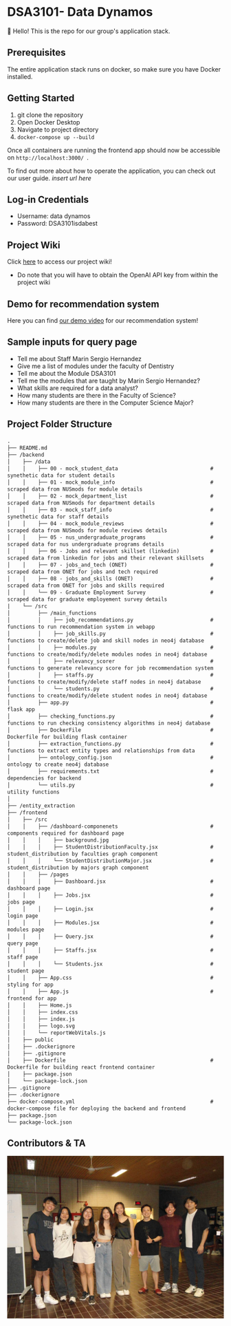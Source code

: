 # DSA3101- Data Dynamos
👋 Hello! This is the repo for our group's application stack. 

## Prerequisites
The entire application stack runs on docker, so make sure you have Docker installed.

## Getting Started
1. git clone the repository
2. Open Docker Desktop
3. Navigate to project directory
4. ```docker-compose up --build ```

Once all containers are running the frontend app should now be accessible on ```http://localhost:3000/ ```.

To find out more about how to operate the application, you can check out our user guide. *insert url here*

## Log-in Credentials
- Username: data dynamos
- Password: DSA3101isdabest

## Project Wiki 
Click [here](https://docs.google.com/document/d/1Ycp31-AqMMDviPTfsXyERASnIZs86TAdnKsJgl_O95M/edit?tab=t.0) to access our project wiki!
* Do note that you will have to obtain the OpenAI API key from within the project wiki

## Demo for recommendation system
Here you can find [our demo video](images_demo_video/demo_for_recommendation_system.mp4) for our recommendation system!

## Sample inputs for query page
- Tell me about Staff Marin Sergio Hernandez
- Give me a list of modules under the faculty of Dentistry
- Tell me about the Module DSA3101
- Tell me the modules that are taught by Marin Sergio Hernandez?
- What skills are required for a data analyst?
- How many students are there in the Faculty of Science?
- How many students are there in the Computer Science Major?

## Project Folder Structure
```plaintext
.
├── README.md
├── /backend
│    ├── /data
│    │    ├── 00 - mock_student_data                              # synethetic data for student details               
│    │    ├── 01 - mock_module_info                               # scraped data from NUSmods for module details
│    │    ├── 02 - mock_department_list                           # scraped data from NUSmods for department details    
│    │    ├── 03 - mock_staff_info                                # synethetic data for staff details    
│    │    ├── 04 - mock_module_reviews                            # scraped data from NUSmods for module reviews details    
│    │    ├── 05 - nus_undergraduate_programs                     # scraped data for nus undergraduate programs details    
│    │    ├── 06 - Jobs and relevant skillset (linkedin)          # scraped data from linkedin for jobs and their relevant skillsets
│    │    ├── 07 - jobs_and_tech (ONET)                           # scraped data from ONET for jobs and tech required    
│    │    ├── 08 - jobs_and_skills (ONET)                         # scraped data from ONET for jobs and skills required    
│    │    └── 09 - Graduate Employment Survey                     # scraped data for graduate employement survey details    
|    └── /src
│         ├── /main_functions
│         │    ├── job_recommendations.py                         # functions to run recommendation system in webapp  
│         │    ├── job_skills.py                                  # functions to create/delete job and skill nodes in neo4j database
│         │    ├── modules.py                                     # functions to create/modify/delete modules nodes in neo4j database
│         │    ├── relevancy_scorer                               # functions to generate relevancy score for job recommendation system
│         │    ├── staffs.py                                      # functions to create/modify/delete staff nodes in neo4j database
│         │    └── students.py                                    # functions to create/modify/delete student nodes in neo4j database
│         ├── app.py                                              # flask app
│         ├── checking_functions.py                               # functions to run checking consistency algorithms in neo4j database
│         ├── DockerFile                                          # Dockerfile for building flask container
│         ├── extraction_functions.py                             # functions to extract entity types and relationships from data
│         ├── ontology_config.json                                # ontology to create neo4j database
│         ├── requirements.txt                                    # dependencies for backend
│         └── utils.py                                            # utility functions
│    
├── /entity_extraction
├── /frontend
│    ├── /src
│    │    ├── /dashboard-componenets                              # components required for dashboard page
│    │    │    ├── background.jpg                                   
│    │    │    ├── StudentDistributionFaculty.jsx                 # student_distribution by faculties graph component
│    │    │    └── StudentDistributionMajor.jsx                   # student_distribution by majors graph component
│    │    ├── /pages
│    │    │    ├── Dashboard.jsx                                  # dashboard page
│    │    │    ├── Jobs.jsx                                       # jobs page
│    │    │    ├── Login.jsx                                      # login page
│    │    │    ├── Modules.jsx                                    # modules page
│    │    │    ├── Query.jsx                                      # query page
│    │    │    ├── Staffs.jsx                                     # staff page
│    │    │    └── Students.jsx                                   # student page
│    │    ├── App.css                                             # styling for app
│    │    ├── App.js                                              # frontend for app 
│    │    ├── Home.js
│    │    ├── index.css
│    │    ├── index.js
│    │    ├── logo.svg
│    │    └── reportWebVitals.js
│    ├── public
│    ├── .dockerignore
│    ├── .gitignore
│    ├── Dockerfile                                               # Dockerfile for building react frontend container
│    ├── package.json
│    └── package-lock.json
├── .gitignore
├── .dockerignore
├── docker-compose.yml                                            # docker-compose file for deploying the backend and frontend
├── package.json
└── package-lock.json
```

## Contributors & TA 
![Data Dynamos Team](images_demo_video/dsa3101_contributors.jpg)
